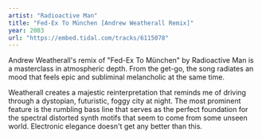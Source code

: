 ```yaml
---
artist: "Radioactive Man"
title: "Fed-Ex To München [Andrew Weatherall Remix]"
year: 2003
url: "https://embed.tidal.com/tracks/6115078"
---
```


Andrew Weatherall's remix of "Fed-Ex To München" by Radioactive Man is a
masterclass in atmospheric depth. From the get-go, the song radiates an mood
that feels epic and subliminal melancholic at the same time.

Weatherall creates a majestic reinterpretation that reminds me of driving
through a dystopian, futuristic, foggy city at night. The most prominent feature
is the rumbling bass line that serves as the perfect foundation for the
spectral distorted synth motifs that seem to come from some unseen world.
Electronic elegance doesn't get any better than this.
